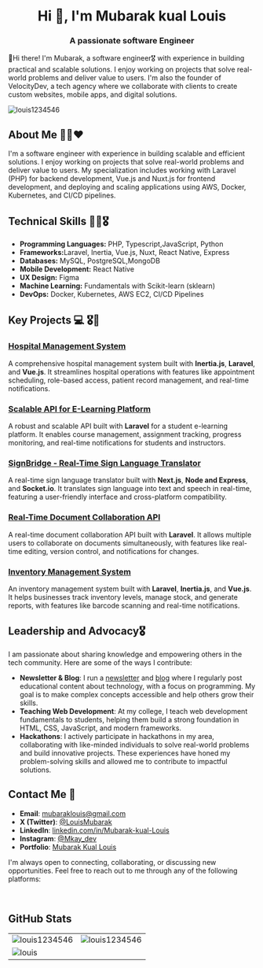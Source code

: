 
<h1 align="center">Hi 👋, I'm Mubarak kual Louis</h1>
<h3 align="center">A passionate software Engineer</h3>
<p>👋Hi there! I'm Mubarak, a software engineer🎖 with experience in building practical and scalable solutions. I enjoy working on projects that solve real-world problems and deliver value to users. I'm also the founder of VelocityDev, a tech agency where we collaborate with clients to create custom websites, mobile apps, and digital solutions.</p>

<p align="left"> <img src="https://komarev.com/ghpvc/?username=louis1234546&label=Profile%20views&color=0e75b6&style=flat" alt="louis1234546" /> </p>


## About Me 👨‍💻❤️

<p>I'm  a software engineer with experience in building scalable and efficient solutions. I enjoy working on projects that solve real-world problems and deliver value to users. My specialization includes working with Laravel (PHP) for backend development, Vue.js and Nuxt.js for frontend development, and deploying and scaling applications using AWS, Docker, Kubernetes, and CI/CD pipelines.</p>


## Technical Skills 👨‍💻🎖

<ul>
  <li><strong>Programming Languages:</strong> PHP, Typescript,JavaScript, Python</li>
  <li><strong>Frameworks:</strong>Laravel, Inertia, Vue.js, Nuxt, React Native, Express</li>
  <li><strong>Databases:</strong> MySQL, PostgreSQL,MongoDB</li>
  <li><strong>Mobile Development:</strong> React Native</li>
   <li><strong>UX Design:</strong> Figma</li>
  <li><strong>Machine Learning:</strong> Fundamentals with Scikit-learn (sklearn)</li>
  <li><strong>DevOps:</strong> Docker, Kubernetes, AWS EC2, CI/CD Pipelines</li>
</ul>




## Key Projects 💻 🎖🎉
<h3><a href="https://github.com/Mubaraklouis/hospital-management-system" target="_blank">Hospital Management System</a></h3>
<p>
  A comprehensive hospital management system built with <strong>Inertia.js</strong>, <strong>Laravel</strong>, and <strong>Vue.js</strong>. 
  It streamlines hospital operations with features like appointment scheduling, role-based access, patient record management, and real-time notifications.
</p>

<h3><a href="https://github.com/Mubaraklouis/performance-tracker-api">Scalable API for E-Learning Platform</a></h3>
<p>
  A robust and scalable API built with <strong>Laravel</strong> for a student e-learning platform. 
  It enables course management, assignment tracking, progress monitoring, and real-time notifications for students and instructors.
</p>

<h3><a href="https://github.com/Mubaraklouis/Sign-bridge" target="_blank">SignBridge - Real-Time Sign Language Translator</a></h3>
<p>
  A real-time sign language translator built with <strong>Next.js</strong>, <strong>Node and Express</strong>, and <strong>Socket.io</strong>. 
  It translates sign language into text and speech in real-time, featuring a user-friendly interface and cross-platform compatibility.
</p>

<h3><a href="https://github.com/Mubaraklouis/CollabPad" target="_blank">Real-Time Document Collaboration API</a></h3>
<p>
  A real-time document collaboration API built with <strong>Laravel</strong>. 
  It allows multiple users to collaborate on documents simultaneously, with features like real-time editing, version control, and notifications for changes.
</p>

<h3><a href="https://github.com/Mubaraklouis/inventory-system-backen" target="_blank">Inventory Management System</a></h3>
<p>
  An inventory management system built with <strong>Laravel</strong>, <strong>Inertia.js</strong>, and <strong>Vue.js</strong>. 
  It helps businesses track inventory levels, manage stock, and generate reports, with features like barcode scanning and real-time notifications.
</p>

## Leadership and Advocacy🎖
<p>
  I am passionate about sharing knowledge and empowering others in the tech community. 
  Here are some of the ways I contribute:
</p>

<ul>
  <li>
    <strong>Newsletter & Blog</strong>: 
    I run a <a href="your-newsletter-link" target="_blank">newsletter</a> and 
    <a href="your-blog-link" target="_blank">blog</a> where I regularly post educational 
    content about technology, with a focus on programming. My goal is to make complex 
    concepts accessible and help others grow their skills.
  </li>

  <li>
    <strong>Teaching Web Development</strong>: 
    At my college, I teach web development fundamentals to students, helping them build 
    a strong foundation in HTML, CSS, JavaScript, and modern frameworks.
  </li>

  <li>
    <strong>Hackathons</strong>: 
    I actively participate in hackathons in my area, collaborating with like-minded 
    individuals to solve real-world problems and build innovative projects. These 
    experiences have honed my problem-solving skills and allowed me to contribute to 
    impactful solutions.
  </li>
</ul>



## Contact Me 📇

<ul>
  <li>
    <strong> Email</strong>: 
    <a href="gmail.com" >mubaraklouis@gmail.com</a>
  </li>

  <li>
    <strong>X (Twitter)</strong>: 
    <a href="https://x.com/LouisMubarak" target="_blank">@LouisMubarak</a>
  </li>

  <li>
    <strong>LinkedIn</strong>: 
    <a href="https://www.linkedin.com/in/kual-mubarak-louis-b822b8258/">linkedin.com/in/Mubarak-kual-Louis</a>
  </li>

  <li>
    <strong>Instagram</strong>: 
    <a href="https://www.instagram.com/mkay__dev">@Mkay_dev</a>
  </li>

  <li>
    <strong>Portfolio</strong>: 
    <a href="https://mubaraklouis.netlify.app">Mubarak Kual Louis</a>
  </li>
</ul>
<p>
  I'm always open to connecting, collaborating, or discussing new opportunities. 
  Feel free to reach out to me through any of the following platforms:
</p>

<br>



## GitHub Stats

<table align="center">
  <tr>
    <!-- Top Languages Card -->
    <td>
      <img src="https://github-readme-stats.vercel.app/api/top-langs?username=Mubaraklouis&show_icons=true&locale=en&layout=compact" alt="louis1234546" />
    </td>
    <!-- GitHub Stats Card -->
    <td>
      <img src="https://github-readme-stats.vercel.app/api?username=Mubaraklouis&show_icons=true&locale=en" alt="louis1234546" />
    </td>
  </tr>
  <tr>
    <!-- GitHub Streak Stats Card -->
    <td colspan="2">
      <img src="https://github-readme-streak-stats.herokuapp.com/?user=MubarakLouis" alt="louis" />
    </td>
  </tr>
</table>
